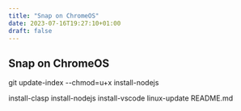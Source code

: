 ```yaml
---
title: "Snap on ChromeOS"
date: 2023-07-16T19:27:10+01:00
draft: false
---
```

## Snap on ChromeOS

git update-index --chmod=u+x install-nodejs

install-clasp
install-nodejs
install-vscode
linux-update
README.md

